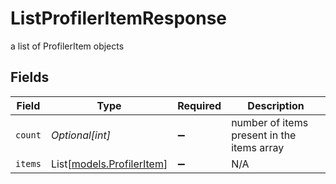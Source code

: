 # ListProfilerItemResponse

a list of ProfilerItem objects


## Fields

| Field                                                  | Type                                                   | Required                                               | Description                                            |
| ------------------------------------------------------ | ------------------------------------------------------ | ------------------------------------------------------ | ------------------------------------------------------ |
| `count`                                                | *Optional[int]*                                        | :heavy_minus_sign:                                     | number of items present in the items array             |
| `items`                                                | List[[models.ProfilerItem](../models/profileritem.md)] | :heavy_minus_sign:                                     | N/A                                                    |